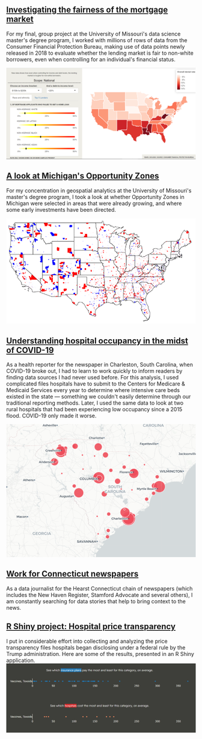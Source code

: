 ## <a href="https://marykwild.github.io/capstone/">Investigating the fairness of the mortgage market</a>
For my final, group project at the University of Missouri's data science master's degree program, I worked with millions of rows of data from the Consumer Financial Protection Bureau, making use of data points newly released in 2018 to evaluate whether the lending market is fair to non-white borrowers, even when controlling for an individual's financial status. 

![This is an image](/assets/images/shinyappscreenshot.png)

## <a href="https://marykwild.github.io/opzones/">A look at Michigan's Opportunity Zones</a>
For my concentration in geospatial analytics at the University of Missouri's master's degree program, I took a look at whether Opportunity Zones in Michigan were selected in areas that were already growing, and where some early investments have been directed.

![This is an image](/assets/images/all_opzones.png)

## <a href="https://marykwild.github.io/hospitaloccupancy/">Understanding hospital occupancy in the midst of COVID-19</a>
As a health reporter for the newspaper in Charleston, South Carolina, when COVID-19 broke out, I had to learn to work quickly to inform readers by finding data sources I had never used before. For this analysis, I used complicated files hospitals have to submit to the Centers for Medicare & Medicaid Services every year to determine where intensive care beds existed in the state — something we couldn't easily determine through our traditional reporting methods. Later, I used the same data to look at two rural hospitals that had been experiencing low occupancy since a 2015 flood. COVID-19 only made it worse.

![This is an image](/assets/images/occupancy_thumb.png)

## <a href="https://marykwild.github.io/ctgraphs/">Work for Connecticut newspapers</a>
As a data journalist for the Hearst Connecticut chain of newspapers (which includes the New Haven Register, Stamford Advocate and several others), I am constantly searching for data stories that help to bring context to the news.

## <a href="https://rshiny.dsa.missouri.edu/students/mwpzc/DATA-SCI-8310/module8-exercise1/">R Shiny project: Hospital price transparency</a>
I put in considerable effort into collecting and analyzing the price transparency files hospitals began disclosing under a federal rule by the Trump administration. Here are some of the results, presented in an R Shiny application.
<br>
![This is an image](/assets/images/pricetransparency.png)
